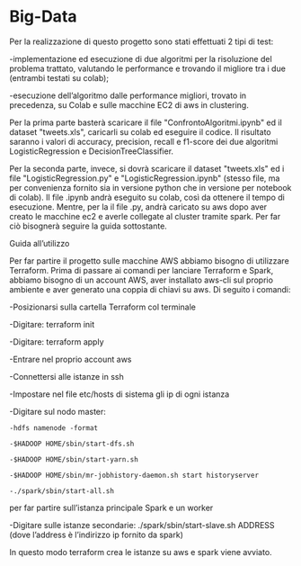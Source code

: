 # Big-Data
Per la realizzazione di questo progetto sono stati effettuati 2 tipi di test:

-implementazione ed esecuzione di due algoritmi per la risoluzione del problema trattato, valutando le performance e trovando il migliore tra i due (entrambi testati su colab);

-esecuzione dell’algoritmo dalle performance migliori, trovato in precedenza, su Colab e sulle macchine EC2 di aws in clustering.


Per la prima parte basterà scaricare il file "ConfrontoAlgoritmi.ipynb" ed il dataset "tweets.xls", caricarli su colab ed eseguire il codice. Il risultato saranno i valori di accuracy, precision, recall e f1-score dei due algoritmi LogisticRegression e DecisionTreeClassifier.

Per la seconda parte, invece, si dovrà scaricare il dataset "tweets.xls" ed i file "LogisticRegression.py" e "LogisticRegression.ipynb" (stesso file, ma per convenienza fornito sia in versione python che in versione per notebook di colab). Il file .ipynb andrà eseguito su colab, così da ottenere il tempo di esecuzione.
Mentre, per la il file .py, andrà caricato su aws dopo aver creato le macchine ec2 e averle collegate al cluster tramite spark.
Per far ciò bisognerà seguire la guida sottostante.


Guida all’utilizzo

Per far partire il progetto sulle macchine AWS abbiamo bisogno di utilizzare Terraform. Prima di passare ai comandi per lanciare Terraform e Spark, abbiamo bisogno di un account AWS, aver installato aws-cli sul proprio ambiente e aver generato una coppia di chiavi su aws.
Di seguito i comandi:

-Posizionarsi sulla cartella Terraform col terminale

-Digitare: terraform init

-Digitare: terraform apply

-Entrare nel proprio account aws

-Connettersi alle istanze in ssh

-Impostare nel file etc/hosts di sistema gli ip di ogni istanza

-Digitare sul nodo master: 	

    -hdfs namenode -format
    
    -$HADOOP HOME/sbin/start-dfs.sh
    
    -$HADOOP HOME/sbin/start-yarn.sh
    
    -$HADOOP HOME/sbin/mr-jobhistory-daemon.sh start historyserver
    
    -./spark/sbin/start-all.sh
    
per far partire sull’istanza principale Spark e un worker

-Digitare sulle istanze secondarie: ./spark/sbin/start-slave.sh ADDRESS (dove l’address è l’indirizzo ip fornito da spark)

In questo modo terraform crea le istanze su aws e spark viene avviato.

